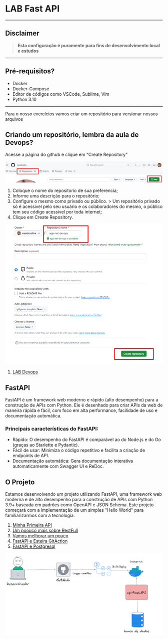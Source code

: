 # LAB Fast API
---
## Disclaimer
> **Esta configuração é puramente para fins de desenvolvimento local e estudos**
> 

---

## Pré-requisitos?
* Docker
* Docker-Compose
* Editor de códigos como VSCode, Sublime, Vim
* Python 3.10
---

Para o nosso exercícios vamos criar um repositório para versionar nossos arquivos

## Criando um repositório, lembra da aula de Devops?

Acesse a página do github e clique em “Create Repository”

![Criando repositorio](../content/devops-01.png)


1. Coloque o nome do repositorio de sua preferencia;
2. Informe uma descrição para o repositório;
3. Configure o mesmo como privado ou público. > Um repositório privado só é acessivel
pelo seu usuário e os colaboradores do mesmo, o público tem seu código acessivel por
toda internet;
4. Clique em Create Repository.


![Criando repositorio](../content/devops-02.png)

1. [LAB Devops](../lab-devops/README.md)

## FastAPI

FastAPI é um framework web moderno e rápido (alto desempenho) para a construção de APIs com Python. Ele é desenhado para criar APIs da web de maneira rápida e fácil, com foco em alta performance, facilidade de uso e documentação automática.



### Principais características do FastAPI:

* Rápido: O desempenho do FastAPI é comparável ao do Node.js e do Go (graças ao Starlette e Pydantic).
* Fácil de usar: Minimiza o código repetitivo e facilita a criação de endpoints de API.
* Documentação automática: Gera documentação interativa automaticamente com Swagger UI e ReDoc.


## O Projeto

Estamos desenvolvendo um projeto utilizando FastAPI, uma framework web moderna e de alto desempenho para a construção de APIs com Python 3.9+ baseada em padrões como OpenAPI e JSON Schema. Este projeto começará com a implementação de um simples "Hello World" para familiarizarmos com a tecnologia.


1. [Minha Primeira API](minha-primeira-api/README.md)
2. [Um poouco mais sobre RestFull](app-restfull/README.md)
3. [Vamos melhorar um pouco](app-restfull-refactor/README.md)
4. [FastAPI e Esteira GitAction](app-gitaction/README.md)
5. [FastAPI e Postgresql](app-crud-db/README.md)


![FastAPI](../content/fastapi-01.png)